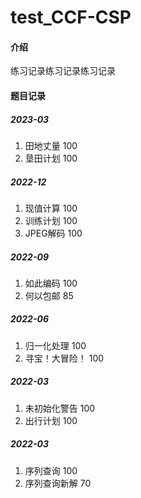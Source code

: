 # test_CCF-CSP

#### 介绍
练习记录练习记录练习记录



#### 题目记录

##### 2023-03
1. 田地丈量 100
2. 垦田计划 100

##### 2022-12
1. 现值计算 100
2. 训练计划 100
3. JPEG解码 100

##### 2022-09
1. 如此编码 100
2. 何以包邮 85

##### 2022-06
1. 归一化处理 100
2. 寻宝！大冒险！ 100

##### 2022-03
1. 未初始化警告 100
2. 出行计划 100

##### 2022-03
1. 序列查询 100
2. 序列查询新解 70
